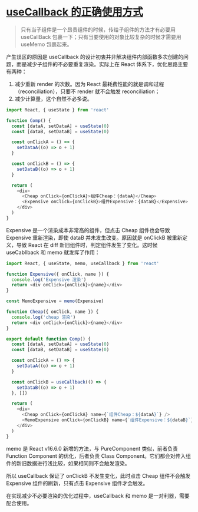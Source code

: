 # [useCallback 的正确使用方式](https://juejin.cn/post/6847902217261809671)

> 只有当子组件是一个昂贵组件的时候，传给子组件的方法才有必要用 useCallBack 包裹一下；只有当要使用的对象比较复杂的时候才需要用 useMemo 包裹起来。

产生误区的原因是 useCallback 的设计初衷并非解决组件内部函数多次创建的问题，而是减少子组件的不必要重复渲染。实际上在 React 体系下，优化思路主要有两种：

1. 减少重新 render 的次数。因为 React 最耗费性能的就是调和过程（reconciliation），只要不 render 就不会触发 reconciliation；
2. 减少计算量，这个自然不必多说。

```javascript
import React, { useState } from 'react'

function Comp() {
  const [dataA, setDataA] = useState(0)
  const [dataB, setDataB] = useState(0)

  const onClickA = () => {
    setDataA((o) => o + 1)
  }

  const onClickB = () => {
    setDataB((o) => o + 1)
  }

  return (
    <div>
      <Cheap onClick={onClickA}>组件Cheap：{dataA}</Cheap>
      <Expensive onClick={onClickB}>组件Expensive：{dataB}</Expensive>
    </div>
  )
}
```

Expensive 是一个渲染成本非常高的组件，但点击 Cheap 组件也会导致 Expensive 重新渲染，即使 dataB 并未发生改变。原因就是 onClickB 被重新定义，导致 React 在 diff 新旧组件时，判定组件发生了变化。这时候 useCabllback 和 memo 就发挥了作用：

```javascript
import React, { useState, memo, useCallback } from 'react'

function Expensive({ onClick, name }) {
  console.log('Expensive 渲染')
  return <div onClick={onClick}>{name}</div>
}

const MemoExpensive = memo(Expensive)

function Cheap({ onClick, name }) {
  console.log('cheap 渲染')
  return <div onClick={onClick}>{name}</div>
}

export default function Comp() {
  const [dataA, setDataA] = useState(0)
  const [dataB, setDataB] = useState(0)

  const onClickA = () => {
    setDataA((o) => o + 1)
  }

  const onClickB = useCallback(() => {
    setDataB((o) => o + 1)
  }, [])

  return (
    <div>
      <Cheap onClick={onClickA} name={`组件Cheap：${dataA}`} />
      <MemoExpensive onClick={onClickB} name={`组件Expensive：${dataB}`} />
    </div>
  )
}
```

memo 是 React v16.6.0 新增的方法，与 PureComponent 类似，前者负责 Function Component 的优化，后者负责 Class Component。它们都会对传入组件的新旧数据进行浅比较，如果相同则不会触发渲染。

所以 useCallback 保证了 onClickB 不发生变化，此时点击 Cheap 组件不会触发 Expensive 组件的刷新，只有点击 Expensive 组件才会触发。

在实现减少不必要渲染的优化过程中，useCallback 和 memo 是一对利器，需要配合使用。
